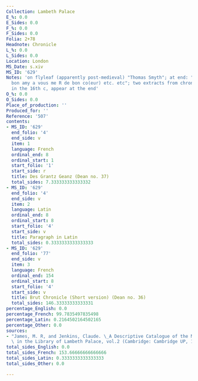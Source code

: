 ```yaml
---
Collection: Lambeth Palace
E_%: 0.0
E_Sides: 0.0
F_%: 0.0
F_Sides: 0.0
Folia: 2+78
Headnote: Chronicle
L_%: 0.0
L_Sides: 0.0
Location: London
MS_Date: s.xiv
MS_ID: '629'
Notes: 'on flyleaf (apparently post-medieval) "Thomas Smyth"; at end: "Richard mon
  bon amy a vous me R de bon co(eur) etc. etc"; two extracts from chronicles, added
  in the 16th c, appear at the end'
O_%: 0.0
O_Sides: 0.0
Place_of_production: ''
Produced_for: ''
Reference: '507'
contents:
- MS_ID: '629'
  end_folio: '4'
  end_side: v
  item: 1
  language: French
  ordinal_end: 8
  ordinal_start: 1
  start_folio: '1'
  start_side: r
  title: Des Grantz Geanz (Dean no. 37)
  total_sides: 7.333333333333332
- MS_ID: '629'
  end_folio: '4'
  end_side: v
  item: 2
  language: Latin
  ordinal_end: 8
  ordinal_start: 8
  start_folio: '4'
  start_side: v
  title: Paragraph in Latin
  total_sides: 0.3333333333333333
- MS_ID: '629'
  end_folio: '77'
  end_side: v
  item: 3
  language: French
  ordinal_end: 154
  ordinal_start: 8
  start_folio: '4'
  start_side: v
  title: Brut Chronicle (Short version) (Dean no. 36)
  total_sides: 146.33333333333331
percentage_English: 0.0
percentage_French: 99.7835497835498
percentage_Latin: 0.2164502164502165
percentage_Other: 0.0
sources:
- "James, M. R, and Jenkins, Claude. \_A Descriptive Catalogue of the Manuscripts\
  \ in the Library of Lambeth Palace, vol.2 (Cambridge: Cambridge UP, 1932)."
total_sides_English: 0.0
total_sides_French: 153.66666666666666
total_sides_Latin: 0.3333333333333333
total_sides_Other: 0.0

---
```

